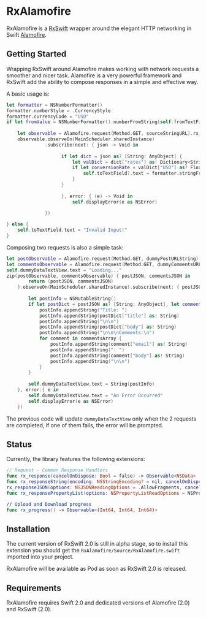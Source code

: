 RxAlamofire
===

RxAlamofire is a [RxSwift](https://github.com/ReactiveX/RxSwift) wrapper around the elegant HTTP networking in Swift [Alamofire](https://github.com/Alamofire/Alamofire).

## Getting Started

Wrapping RxSwift around Alamofire makes working with network requests a smoother and nicer task. Alamofire is a very powerful framework and RxSwift add the ability to compose responses in a simple and effective way.

A basic usage is:

```swift
let formatter = NSNumberFormatter()
formatter.numberStyle = .CurrencyStyle
formatter.currencyCode = "USD"
if let fromValue = NSNumberFormatter().numberFromString(self.fromTextField.text!) {
    
    let observable = Alamofire.request(Method.GET, sourceStringURL).rx_responseJSON()
    observable.observeOn(MainScheduler.sharedInstance)
              .subscribe(next: { json -> Void in
                
                    if let dict = json as? [String: AnyObject] {
                        let valDict = dict["rates"] as! Dictionary<String, AnyObject>
                        if let conversionRate = valDict["USD"] as? Float {
                            self.toTextField?.text = formatter.stringFromNumber(conversionRate * fromValue.floatValue)!
                        }
                    }
                    
                    }, error: { (e) -> Void in
                        self.displayError(e as NSError)
                        
              })

} else {
    self.toTextField.text = "Invalid Input!"
}
```

Composing two requests is also a simple task:

```swift
let postObservable = Alamofire.request(Method.GET, dummyPostURLString).rx_responseJSON()
let commentsObservable = Alamofire.request(Method.GET, dummyCommentsURLString).rx_responseJSON()
self.dummyDataTextView.text = "Loading..."
zip(postObservable, commentsObservable) { postJSON, commentsJSON in
        return (postJSON, commentsJSON)
    }.observeOn(MainScheduler.sharedInstance).subscribe(next: { postJSON, commentsJSON in
        
        let postInfo = NSMutableString()
        if let postDict = postJSON as? [String: AnyObject], let commentsArray = commentsJSON as? Array<[String: AnyObject]> {
            postInfo.appendString("Title: ")
            postInfo.appendString(postDict["title"] as! String)
            postInfo.appendString("\n\n")
            postInfo.appendString(postDict["body"] as! String)
            postInfo.appendString("\n\n\nComments:\n")
            for comment in commentsArray {
                postInfo.appendString(comment["email"] as! String)
                postInfo.appendString(": ")
                postInfo.appendString(comment["body"] as! String)
                postInfo.appendString("\n\n")
            }
        }
        
        self.dummyDataTextView.text = String(postInfo)
    }, error:{ e in
        self.dummyDataTextView.text = "An Error Occurred"
        self.displayError(e as NSError)
    })

```

The previous code will update `dummyDataTextView` only when the 2 requests are completed, if one of them fails, the error will be prompted.

## Status

Currently, the library features the following extensions:

```swift 
// Request - Common Response Handlers
func rx_response(cancelOnDispose: Bool = false) -> Observable<NSData>
func rx_responseString(encoding: NSStringEncoding? = nil, cancelOnDispose: Bool = false) -> Observable<String>
rx_responseJSON(options: NSJSONReadingOptions = .AllowFragments, cancelOnDispose: Bool = false) -> Observable<AnyObject>
func rx_responsePropertyList(options: NSPropertyListReadOptions = NSPropertyListReadOptions(), cancelOnDispose: Bool = false) -> Observable<AnyObject>

// Upload and Download progress
func rx_progress() -> Observable<(Int64, Int64, Int64)>
```

## Installation

The current version of RxSwift 2.0 is still in alpha stage, so to install this extension you should get the `RxAlamofire/Source/RxAlamofire.swift` imported into your project.

RxAlamofire will be available as Pod as soon as RxSwift 2.0 is released.

## Requirements

RxAlamofire requires Swift 2.0 and dedicated versions of Alamofire (2.0) and RxSwift (2.0).